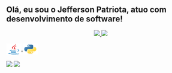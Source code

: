 ## Olá, eu sou o Jefferson Patriota, atuo com desenvolvimento de software!

<div align="center">
  <a href="https://github.com/jeffpatriota">
  <img height="180em" src="https://github-readme-stats.vercel.app/api?username=jeffpatriota&show_icons=false&theme=dark&include_all_commits=true&count_private=true"/>
  <img height="180em" src="https://github-readme-stats.vercel.app/api/top-langs/?username=jeffpatriota&layout=compact&langs_count=7&theme=dark"/>
</div>
<div style="display: inline_block"><br>
  <img align="center" alt="Jeff-Java" height="30" width="40" src="https://raw.githubusercontent.com/devicons/devicon/master/icons/java/java-original.svg">
  <img align="center" alt="Jeff-Python" height="30" width="40" src="https://raw.githubusercontent.com/devicons/devicon/master/icons/python/python-original.svg">
</div>
  
<div><br>
  <a href = "mailto:jefferson.patriota@outlook.com"><img src="https://img.shields.io/badge/-Outlook-%23333?style=for-the-badge&logo=outlook&logoColor=white" target="_blank"></a>
  <a href="https://www.linkedin.com/in/jefferson-patriota/" target="_blank"><img src="https://img.shields.io/badge/-LinkedIn-%230077B5?style=for-the-badge&logo=linkedin&logoColor=white" target="_blank"></a> 
</div>
